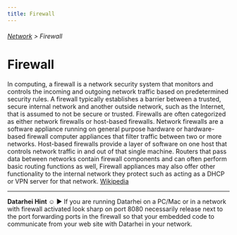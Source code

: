 ```yaml
---
title: Firewall
---
```

###### [Network](../wiki/network-technology.html) > Firewall

# Firewall

In computing, a firewall is a network security system that monitors and controls the incoming and outgoing network traffic based on predetermined security rules. A firewall typically establishes a barrier between a trusted, secure internal network and another outside network, such as the Internet, that is assumed to not be secure or trusted. Firewalls are often categorized as either network firewalls or host-based firewalls. Network firewalls are a software appliance running on general purpose hardware or hardware-based firewall computer appliances that filter traffic between two or more networks. Host-based firewalls provide a layer of software on one host that controls network traffic in and out of that single machine. Routers that pass data between networks contain firewall components and can often perform basic routing functions as well, Firewall appliances may also offer other functionality to the internal network they protect such as acting as a DHCP or VPN server for that network. <a href="https://en.wikipedia.org/wiki/Firewall_(computing)" target="_blank">Wikipedia</a> 

---  
**Datarhei Hint ☺** ► If you are running Datarhei on a PC/Mac or in a network with firewall activated look sharp on port 8080 necessarily release next to the port forwarding ports in the firewall so that your embedded code to communicate from your web site with Datarhei in your network.
